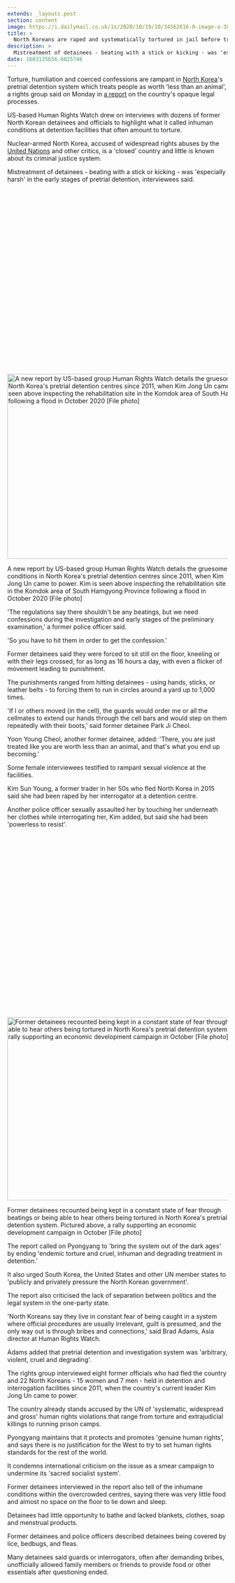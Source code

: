 ```yaml
--- 
extends: _layouts.post 
section: content 
image: https://i.dailymail.co.uk/1s/2020/10/19/10/34562616-0-image-a-38_1603098828080.jpg 
title: > 
  North Koreans are raped and systematically tortured in jail before trial, former captives say 
description: > 
  Mistreatment of detainees - beating with a stick or kicking - was 'especially harsh' in the early stages of pretrial detention, interviewees said.A new report by US-based group Human Rights Watch details the gruesome conditions in North Korea's pretrial detention centres since 2011, when Kim Jong Un came to power.Former detainees recounted being kept in a constant state of fear through beatings or being able to hear others being tortured in North Korea's pretrial detention system.Adams added that pretrial detention and investigation system was 'arbitrary, violent, cruel and degrading'.Pyongyang maintains that it protects and promotes 'genuine human rights', and says there is no justification for the West to try to set human rights standards for the rest of the world. 
date: 1603135656.6025746 
--- 
```

<div><p class="mol-para-with-font">Torture, humiliation and coerced confessions are rampant in <a href="/news/north_korea/index.html" id="mol-26928530-11ed-11eb-a435-3b975309f464">North Korea</a>'s pretrial detention system which treats people as worth 'less than an animal', a rights group said on Monday in <a class="class" rel="nofollow noreferrer noopener" target="_blank" href="https://www.hrw.org/report/2020/10/19/worth-less-animal/abuses-and-due-process-violations-pretrial-detention-north">a report</a> on the country's opaque legal processes.</p><p class="mol-para-with-font">US-based Human Rights Watch drew on interviews with dozens of former North Korean detainees and officials to highlight what it called inhuman conditions at detention facilities that often amount to torture.</p><p class="mol-para-with-font">Nuclear-armed North Korea, accused of widespread rights abuses by the <a href="/news/united-nations/index.html" id="mol-26919ad0-11ed-11eb-a435-3b975309f464">United Nations</a> and other critics, is a 'closed' country and little is known about its criminal justice system.</p><p class="mol-para-with-font">Mistreatment of detainees - beating with a stick or kicking - was 'especially harsh' in the early stages of pretrial detention, interviewees said.</p><img id="i-bf29daee6378ea79" src="data:image/gif;base64,R0lGODlhAQABAIAAAAAAAP///yH5BAEAAAAALAAAAAABAAEAAAIBRAA7" height="423" width="634" alt="A new report by US-based group Human Rights Watch details the gruesome conditions in North Korea's pretrial detention centres since 2011, when Kim Jong Un came to power. Kim is seen above inspecting the rehabilitation site in the Komdok area of South Hamgyong Province following a flood in October 2020 [File photo]" class="blkBorder img-share">  <img id="i-bf29daee6378ea79" src="https://i.dailymail.co.uk/1s/2020/10/19/09/34562616-0-image-a-22_1603097962673.jpg" height="423" width="634" alt="A new report by US-based group Human Rights Watch details the gruesome conditions in North Korea's pretrial detention centres since 2011, when Kim Jong Un came to power. Kim is seen above inspecting the rehabilitation site in the Komdok area of South Hamgyong Province following a flood in October 2020 [File photo]" class="blkBorder img-share">  <p class="imageCaption">A new report by US-based group Human Rights Watch details the gruesome conditions in North Korea's pretrial detention centres since 2011, when Kim Jong Un came to power. Kim is seen above inspecting the rehabilitation site in the Komdok area of South Hamgyong Province following a flood in October 2020 [File photo]</p><p class="mol-para-with-font">'The regulations say there shouldn't be any beatings, but we need confessions during the investigation and early stages of the preliminary examination,' a former police officer said.</p><p class="mol-para-with-font">'So you have to hit them in order to get the confession.'</p><p class="mol-para-with-font">Former detainees said they were forced to sit still on the floor, kneeling or with their legs crossed, for as long as 16 hours a day, with even a flicker of movement leading to punishment.</p><p class="mol-para-with-font">The punishments ranged from hitting detainees - using hands, sticks, or leather belts - to forcing them to run in circles around a yard up to 1,000 times.</p><p class="mol-para-with-font">'If I or others moved (in the cell), the guards would order me or all the cellmates to extend our hands through the cell bars and would step on them repeatedly with their boots,' said former detainee Park Ji Cheol.</p><p class="mol-para-with-font">Yoon Young Cheol, another former detainee, added: 'There, you are just treated like you are worth less than an animal, and that's what you end up becoming.'&#160;</p><p class="mol-para-with-font">Some female interviewees testified to rampant sexual violence at the facilities.</p><p class="mol-para-with-font">Kim Sun Young, a former trader in her 50s who fled North Korea in 2015 said she had been raped by her interrogator at a detention centre.</p><p class="mol-para-with-font">Another police officer sexually assaulted her by touching her underneath her clothes while interrogating her, Kim added, but said she had been 'powerless to resist'.</p><img id="i-bdf2a58bd1b8ecbc" src="data:image/gif;base64,R0lGODlhAQABAIAAAAAAAP///yH5BAEAAAAALAAAAAABAAEAAAIBRAA7" height="419" width="634" alt="Former detainees recounted being kept in a constant state of fear through beatings or being able to hear others being tortured in North Korea's pretrial detention system. Pictured above, a rally supporting an economic development campaign in October [File photo]" class="blkBorder img-share">  <img id="i-bdf2a58bd1b8ecbc" src="https://i.dailymail.co.uk/1s/2020/10/19/09/34562760-0-image-a-18_1603097510278.jpg" height="419" width="634" alt="Former detainees recounted being kept in a constant state of fear through beatings or being able to hear others being tortured in North Korea's pretrial detention system. Pictured above, a rally supporting an economic development campaign in October [File photo]" class="blkBorder img-share">  <p class="imageCaption">Former detainees recounted being kept in a constant state of fear through beatings or being able to hear others being tortured in North Korea's pretrial detention system. Pictured above, a rally supporting an economic development campaign in October [File photo]</p><p class="mol-para-with-font">The report called on Pyongyang to 'bring the system out of the dark ages' by ending 'endemic torture and cruel, inhuman and degrading treatment in detention.'</p><p class="mol-para-with-font">It also urged South Korea, the United States and other UN member states to 'publicly and privately pressure the North Korean government'.</p><p class="mol-para-with-font">The report also criticised the lack of separation between politics and the legal system in the one-party state.&#160;&#160;&#160;</p><p class="mol-para-with-font">'North Koreans say they live in constant fear of being caught in a system where official procedures are usually irrelevant, guilt is presumed, and the only way out is through bribes and connections,'&#160;said Brad Adams, Asia director at Human Rights Watch.</p><p class="mol-para-with-font">Adams added that pretrial detention and investigation system was 'arbitrary, violent, cruel and degrading'.&#160;</p><p class="mol-para-with-font">The rights group interviewed eight former officials who had fled the country and 22 North Koreans - 15 women and 7 men - held in detention and interrogation facilities since 2011, when the country's current leader Kim Jong Un came to power.&#160;&#160;&#160;&#160;</p><p class="mol-para-with-font">The country already stands accused by the UN of 'systematic, widespread and gross' human rights violations that range from torture and extrajudicial killings to running prison camps.</p><p class="mol-para-with-font">Pyongyang maintains that it protects and promotes 'genuine human rights', and says there is no justification for the West to try to set human rights standards for the rest of the world.</p><p class="mol-para-with-font">It condemns international criticism on the issue as a smear campaign to undermine its 'sacred socialist system'.&#160;&#160;&#160;</p><p class="mol-para-with-font">Former detainees interviewed in the report also tell of the inhumane conditions within the overcrowded centres, saying there was very little food and almost no space on the floor to lie down and sleep.</p><p class="mol-para-with-font">Detainees had little opportunity to bathe and lacked blankets, clothes, soap and menstrual products.&#160;&#160;&#160;&#160;</p><p class="mol-para-with-font">Former detainees and police officers described detainees being covered by lice, bedbugs, and fleas.&#160;</p><p class="mol-para-with-font">Many detainees said guards or interrogators, often after demanding bribes, unofficially allowed family members or friends to provide food or other essentials after questioning ended.&#160;</p><p class="vjs-video-container vjs-fixed vjs-span-two-col news" id="v-8482043573852356422">    </p> </div>